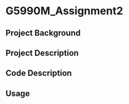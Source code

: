 # G5990M_Assignment2

## Project Background


## Project Description

## Code Description

## Usage




